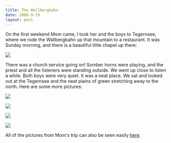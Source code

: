 ```yaml
---
title: The Wallbergbahn
date: 2008-9-19
layout: post
---
```


On the first weekend Mom came, I took her and the boys to Tegernsee, where
we rode the Wallbergbahn up that mountain to a restaurant. It was Sunday
morning, and there is a beautiful little chapel up there:
  
  
[![](http://farm4.static.flickr.com/3092/2855322019_08d53b27e3_m.jpg)](http://www.flickr.com/photos/ripsawridge/2855322019/)
  
  
There was a church service going on! Somber horns were playing, and the
priest and all the listeners were standing outside. We went up close to
listen a while. Both boys were very quiet. It was a neat place. We sat
and looked out at the Tegernsee and the neat plains of green stretching
away to the north. Here are some more pictures:
  
  
[![](http://farm4.static.flickr.com/3203/2855322639_59de30384a_m.jpg)](http://www.flickr.com/photos/ripsawridge/2855322639/)
  
  
[![](http://farm4.static.flickr.com/3119/2855323115_6494717040_m.jpg)](http://www.flickr.com/photos/ripsawridge/2855323115/)
  
[![](http://farm4.static.flickr.com/3194/2855323553_7b3d15493a_m.jpg)](http://www.flickr.com/photos/ripsawridge/2855323553/)
  
[![](http://farm4.static.flickr.com/3001/2856158574_50bbaf713a_m.jpg)](http://www.flickr.com/photos/ripsawridge/2856158574/)
  
  
All of the pictures from Mom's trip can also be seen easily [here](http://www.flickr.com/photos/ripsawridge/sets/72157607284549121/).
